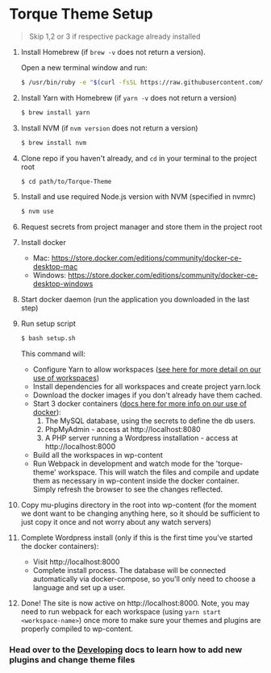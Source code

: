 # Torque Theme Setup

> Skip 1,2 or 3 if respective package already installed

1.  Install Homebrew (if `brew -v` does not return a version).

    Open a new terminal window and run:

    ```sh
    $ /usr/bin/ruby -e "$(curl -fsSL https://raw.githubusercontent.com/Homebrew/install/master/install)"
    ```

2.  Install Yarn with Homebrew (if `yarn -v` does not return a version)

    ```sh
    $ brew install yarn
    ```

3.  Install NVM (if `nvm version` does not return a version)

    ```sh
    $ brew install nvm
    ```

4.  Clone repo if you haven't already, and `cd` in your terminal to the project root

    ```sh
    $ cd path/to/Torque-Theme
    ```

5.  Install and use required Node.js version with NVM (specified in nvmrc)

    ```sh
    $ nvm use
    ```

6.  Request secrets from project manager and store them in the project root

7.  Install docker

    - Mac: https://store.docker.com/editions/community/docker-ce-desktop-mac
    - Windows: https://store.docker.com/editions/community/docker-ce-desktop-windows

8.  Start docker daemon (run the application you downloaded in the last step)

9.  Run setup script

    ```sh
    $ bash setup.sh
    ```

    This command will:

    - Configure Yarn to allow workspaces ([see here for more detail on our use of workspaces](./developing.md))
    - Install dependencies for all workspaces and create project yarn.lock
    - Download the docker images if you don't already have them cached.
    - Start 3 docker containers ([docs here for more info on our use of docker](./docker.md)):
      1.  The MySQL database, using the secrets to define the db users.
      2.  PhpMyAdmin - access at http://localhost:8080
      3.  A PHP server running a Wordpress installation - access at http://localhost:8000
    - Build all the workspaces in wp-content
    - Run Webpack in development and watch mode for the 'torque-theme' workspace. This will watch the files and compile and update them as necessary in wp-content inside the docker container. Simply refresh the browser to see the changes reflected.

10. Copy mu-plugins directory in the root into wp-content (for the moment we dont want to be changing anything here, so it should be sufficient to just copy it once and not worry about any watch servers)

11. Complete Wordpress install (only if this is the first time you've started the docker containers):

    - Visit http://localhost:8000
    - Complete install process. The database will be connected automatically via docker-compose, so you'll only need to choose a language and set up a user.

12. Done! The site is now active on http://localhost:8000. Note, you may need to run webpack for each workspace (using `yarn start <workspace-name>`) once more to make sure your themes and plugins are properly compiled to wp-content.

### Head over to the [Developing](./developing.md) docs to learn how to add new plugins and change theme files
